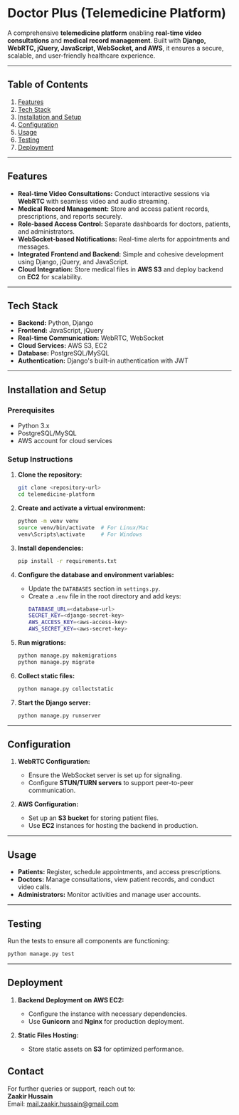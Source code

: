 
# **Doctor Plus (Telemedicine Platform)**

A comprehensive **telemedicine platform** enabling **real-time video consultations** and **medical record management**. Built with **Django, WebRTC, jQuery, JavaScript, WebSocket, and AWS**, it ensures a secure, scalable, and user-friendly healthcare experience.

---

## **Table of Contents**  
1. [Features](#features)  
2. [Tech Stack](#tech-stack)  
3. [Installation and Setup](#installation-and-setup)  
4. [Configuration](#configuration)  
5. [Usage](#usage)  
6. [Testing](#testing)  
7. [Deployment](#deployment) 

---

## **Features**  
- **Real-time Video Consultations:** Conduct interactive sessions via **WebRTC** with seamless video and audio streaming.  
- **Medical Record Management:** Store and access patient records, prescriptions, and reports securely.  
- **Role-based Access Control:** Separate dashboards for doctors, patients, and administrators.  
- **WebSocket-based Notifications:** Real-time alerts for appointments and messages.  
- **Integrated Frontend and Backend:** Simple and cohesive development using Django, jQuery, and JavaScript.  
- **Cloud Integration:** Store medical files in **AWS S3** and deploy backend on **EC2** for scalability.  

---

## **Tech Stack**  
- **Backend:** Python, Django  
- **Frontend:** JavaScript, jQuery  
- **Real-time Communication:** WebRTC, WebSocket  
- **Cloud Services:** AWS S3, EC2  
- **Database:** PostgreSQL/MySQL  
- **Authentication:** Django's built-in authentication with JWT  

---

## **Installation and Setup**  
### Prerequisites  
- Python 3.x  
- PostgreSQL/MySQL  
- AWS account for cloud services  

### Setup Instructions  
1. **Clone the repository:**  
   ```bash
   git clone <repository-url>  
   cd telemedicine-platform  
   ```

2. **Create and activate a virtual environment:**  
   ```bash
   python -m venv venv  
   source venv/bin/activate  # For Linux/Mac  
   venv\Scripts\activate     # For Windows  
   ```

3. **Install dependencies:**  
   ```bash
   pip install -r requirements.txt  
   ```

4. **Configure the database and environment variables:**  
   - Update the `DATABASES` section in `settings.py`.  
   - Create a `.env` file in the root directory and add keys:  
     ```bash
     DATABASE_URL=<database-url>  
     SECRET_KEY=<django-secret-key>  
     AWS_ACCESS_KEY=<aws-access-key>  
     AWS_SECRET_KEY=<aws-secret-key>  
     ```

5. **Run migrations:**  
   ```bash
   python manage.py makemigrations  
   python manage.py migrate  
   ```

6. **Collect static files:**  
   ```bash
   python manage.py collectstatic  
   ```

7. **Start the Django server:**  
   ```bash
   python manage.py runserver  
   ```

---

## **Configuration**  
1. **WebRTC Configuration:**  
   - Ensure the WebSocket server is set up for signaling.  
   - Configure **STUN/TURN servers** to support peer-to-peer communication.

2. **AWS Configuration:**  
   - Set up an **S3 bucket** for storing patient files.  
   - Use **EC2** instances for hosting the backend in production.  

---

## **Usage**  
- **Patients:** Register, schedule appointments, and access prescriptions.  
- **Doctors:** Manage consultations, view patient records, and conduct video calls.  
- **Administrators:** Monitor activities and manage user accounts.  

---

## **Testing**  
Run the tests to ensure all components are functioning:  
```bash
python manage.py test  
```

---

## **Deployment**  
1. **Backend Deployment on AWS EC2:**  
   - Configure the instance with necessary dependencies.  
   - Use **Gunicorn** and **Nginx** for production deployment.  

2. **Static Files Hosting:**  
   - Store static assets on **S3** for optimized performance.  

## **Contact**  
For further queries or support, reach out to:  
**Zaakir Hussain**  
Email: [mail.zaakir.hussain@gmail.com](mailto:mail.zaakir.hussain@gmail.com)  
